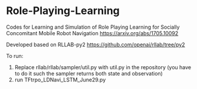 # Role-Playing-Learning
Codes for Learning and Simulation of Role Playing Learning for Socially Concomitant Mobile Robot Navigation https://arxiv.org/abs/1705.10092

Developed based on RLLAB-py2 https://github.com/openai/rllab/tree/py2

To run:
1. Replace rllab/rllab/sampler/util.py with util.py in the repository (you have to do it such the sampler returns both state and observation)
2. run TFtrpo_LDNavi_LSTM_June29.py
